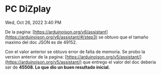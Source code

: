 # PC DiZplay

Wed, Oct 26, 2022 3:40 PM

De la pagina: [https://arduinojson.org/v6/assistant](https://arduinojson.org/v6/assistant/#/step3)
se obtuvo que el tamaño maximo del doc JSON es de 49152.

Con el valor anterior se obtuvo error de falta de memoria. Se probo la version anterior de la pagina:
[https://arduinojson.org/v5/assistant/](https://arduinojson.org/v5/assistant/)
que entrego el valor del doc deberia ser de **45508\. Lo que dio un buen resultado inicial\.**